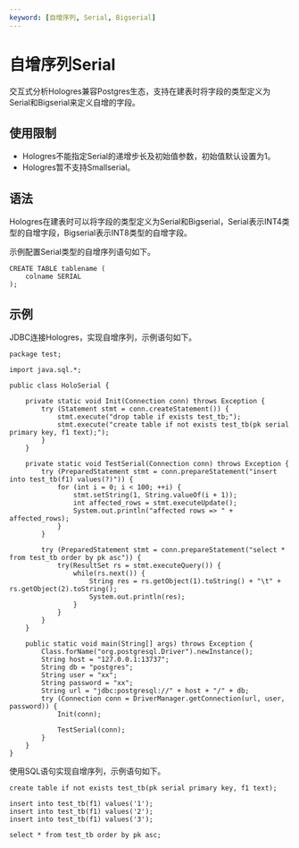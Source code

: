 ```yaml
---
keyword: [自增序列, Serial, Bigserial]
---
```


# 自增序列Serial

交互式分析Hologres兼容Postgres生态，支持在建表时将字段的类型定义为Serial和Bigserial来定义自增的字段。

## 使用限制

-   Hologres不能指定Serial的递增步长及初始值参数，初始值默认设置为1。
-   Hologres暂不支持Smallserial。

## 语法

Hologres在建表时可以将字段的类型定义为Serial和Bigserial，Serial表示INT4类型的自增字段，Bigserial表示INT8类型的自增字段。

示例配置Serial类型的自增序列语句如下。

```
CREATE TABLE tablename (
    colname SERIAL
);
```

## 示例

JDBC连接Hologres，实现自增序列，示例语句如下。

```
package test;

import java.sql.*;

public class HoloSerial {

    private static void Init(Connection conn) throws Exception {
        try (Statement stmt = conn.createStatement()) {
            stmt.execute("drop table if exists test_tb;");
            stmt.execute("create table if not exists test_tb(pk serial primary key, f1 text);");
        }
    }

    private static void TestSerial(Connection conn) throws Exception {
        try (PreparedStatement stmt = conn.prepareStatement("insert into test_tb(f1) values(?)")) {
            for (int i = 0; i < 100; ++i) {
                stmt.setString(1, String.valueOf(i + 1));
                int affected_rows = stmt.executeUpdate();
                System.out.println("affected rows => " + affected_rows);
            }
        }

        try (PreparedStatement stmt = conn.prepareStatement("select * from test_tb order by pk asc")) {
            try(ResultSet rs = stmt.executeQuery()) {
                while(rs.next()) {
                    String res = rs.getObject(1).toString() + "\t" + rs.getObject(2).toString();
                    System.out.println(res);
                }
            }
        }
    }

    public static void main(String[] args) throws Exception {
        Class.forName("org.postgresql.Driver").newInstance();
        String host = "127.0.0.1:13737";
        String db = "postgres";
        String user = "xx";
        String password = "xx";
        String url = "jdbc:postgresql://" + host + "/" + db;
        try (Connection conn = DriverManager.getConnection(url, user, password)) {
            Init(conn);

            TestSerial(conn);
        }
    }
}
```

使用SQL语句实现自增序列，示例语句如下。

```
create table if not exists test_tb(pk serial primary key, f1 text);

insert into test_tb(f1) values('1');
insert into test_tb(f1) values('2');
insert into test_tb(f1) values('3');

select * from test_tb order by pk asc;
```

